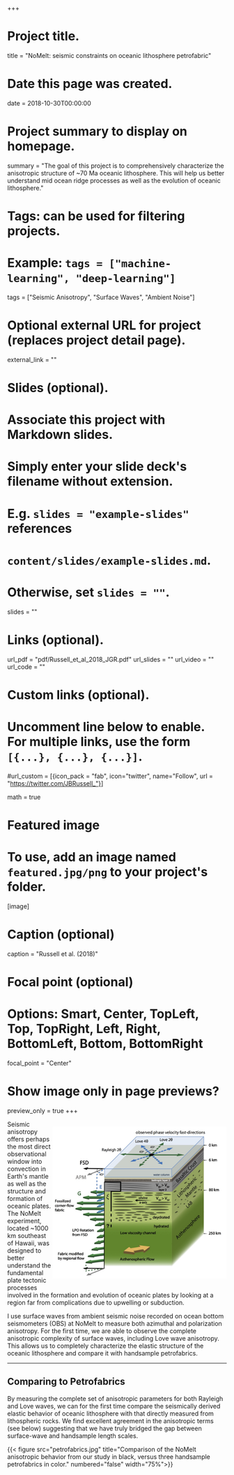 +++
# Project title.
title = "NoMelt: seismic constraints on oceanic lithosphere petrofabric"

# Date this page was created.
date = 2018-10-30T00:00:00

# Project summary to display on homepage.
summary = "The goal of this project is to comprehensively characterize the anisotropic structure of ~70 Ma oceanic lithosphere. This will help us better understand mid ocean ridge processes as well as the evolution of oceanic lithosphere."

# Tags: can be used for filtering projects.
# Example: `tags = ["machine-learning", "deep-learning"]`
tags = ["Seismic Anisotropy", "Surface Waves", "Ambient Noise"]

# Optional external URL for project (replaces project detail page).
external_link = ""

# Slides (optional).
#   Associate this project with Markdown slides.
#   Simply enter your slide deck's filename without extension.
#   E.g. `slides = "example-slides"` references 
#   `content/slides/example-slides.md`.
#   Otherwise, set `slides = ""`.
slides = ""

# Links (optional).
url_pdf = "pdf/Russell_et_al_2018_JGR.pdf"
url_slides = ""
url_video = ""
url_code = ""

# Custom links (optional).
#   Uncomment line below to enable. For multiple links, use the form `[{...}, {...}, {...}]`.
#url_custom = [{icon_pack = "fab", icon="twitter", name="Follow", url = "https://twitter.com/JBRussell_"}]

math = true

# Featured image
# To use, add an image named `featured.jpg/png` to your project's folder. 
[image]
  # Caption (optional)
  caption = "Russell et al. (2018)"
  
  # Focal point (optional)
  # Options: Smart, Center, TopLeft, Top, TopRight, Left, Right, BottomLeft, Bottom, BottomRight
  focal_point = "Center"
  
  # Show image only in page previews?
  preview_only = true
+++

<div>
  <p style="float:right;"><img src="featured.jpg" width="400px"></p>
  <p> Seismic anisotropy offers perhaps the most direct observational window into convection in Earth's mantle as well as the structure and formation of oceanic plates. The NoMelt experiment, located ~1000 km southeast of Hawaii, was designed to better understand the fundamental plate tectonic processes involved in the formation and evolution of oceanic plates by looking at a region far from complications due to upwelling or subduction. </p>
</div>
I use surface waves from ambient seismic noise recorded on ocean bottom seismometers (OBS) at NoMelt to measure both azimuthal and polarization anisotropy. For the first time, we are able to observe the complete anisotropic complexity of surface waves, including Love wave anisotropy. This allows us to completely characterize the elastic structure of the oceanic lithosphere and compare it with handsample petrofabrics.

---

## Comparing to Petrofabrics

By measuring the complete set of anisotropic parameters for both Rayleigh and Love waves, we can for the first time compare the seismically derived elastic behavior of oceanic lithosphere with that directly measured from lithospheric rocks. We find excellent agreement in the anisotropic terms (see below) suggesting that we have truly bridged the gap between surface-wave and handsample length scales.

{{< figure src="petrofabrics.jpg" title="Comparison of the NoMelt anisotropic behavior from our study in black, versus three handsample petrofabrics in color." numbered="false" width="75%">}}
